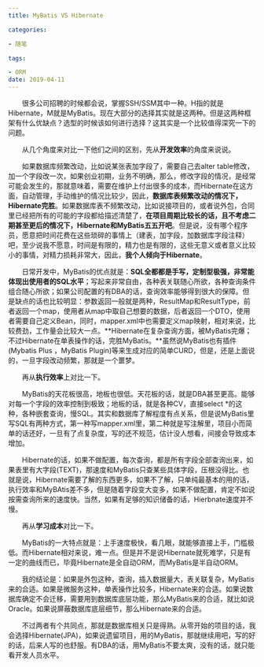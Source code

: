 ```yaml
---
title: MyBatis VS Hibernate

categories: 

- 随笔

tags: 

- ORM
date: 2019-04-11
---
```


&emsp;&emsp;很多公司招聘的时候都会说，掌握SSH/SSM其中一种。H指的就是Hibernate，M就是MyBatis。现在大部分的选择其实就是这两种。但是这两种框架有什么优缺点？选型的时候该如何进行选择？这其实是一个比较值得深究一下的问题。

&emsp;&emsp;从几个角度来对比一下他们之间的区别，先从**开发效率**的角度来说说。

&emsp;&emsp;如果数据库频繁改动，比如说某张表加字段了，需要自己去alter table修改，加一个字段改一次，如果创业初期，业务不明确，那么，修改字段的情况，是经常可能会发生的，那就意味着，需要在维护上付出很多的成本，而Hibernate在这方面，自动管理，手动维护的情况比较少，因此，**数据库表频繁改动的情况下，Hibernate完胜**。如果数据库表不频繁改动，比如说接项目的，或者说外包，合同里已经把所有的可能的字段都给描述清楚了，**在项目周期比较长的话，且不考虑二期甚至更后的情况下，Hibernate和MyBatis五五开吧**。但是说，没有哪个程序员，愿意把时间花费在这些琐碎的事情上（建表，加字段，加数据库字段注释）吧，至少说我不愿意，时间是有限的，精力也是有限的，这些无意义或者意义比较小的事情，对精力损耗非常大，因此，**我个人倾向于Hibernate**。

&emsp;&emsp;日常开发中，MyBatis的优点就是：**SQL全都都是手写，定制型极强，非常能体现出使用者的SQL水平**；写起来非常自由，各种表关联随心所欲，各种查询条件组合随心所欲；如果公司配置的有DBA的话，查询效率能够得到很大的保障。但是缺点的话也比较明显：参数返回一般就是两种，ResultMap和ResultType，前者返回一个map，使用者从map中取自己想要的数据，后者返回一个DTO，使用者需要自己定义Bean，同时，mapper.xml中也需要定义map映射，相对来说，比较费劲，工作量会比较大一点。**Hibernate在复杂查询方面，被MyBatis完爆；不过Hibernate在单表操作的话，完胜MyBatis。**虽然说MyBatis也有插件(Mybatis Plus ，MyBatis Plugin)等来生成对应的简单CURD，但是，还是上面说的，一旦字段改动频繁，那就是一个噩梦。

&emsp;&emsp;再从**执行效率**上对比一下。

&emsp;&emsp;MyBatis的天花板很高，地板也很低。天花板的话，就是DBA甚至更高。能够对每一个字段的效率控制到极致；地板的话，就是各种CV，直接select *的这种，各种嵌套查询，慢SQL。其实和数据库了解程度有点关系，但是说MyBatis里写SQL有两种方式，第一种写mapper.xml里，第二种就是写注解里，项目小而简单的话还好，一旦有了点复杂度，写的还不规范，估计没人想看，间接会导致成本增加。

&emsp;&emsp;Hibernate的话，如果不做配置，每次查询，都是所有字段全部查询出来，如果表里有大字段(TEXT)，那速度和MyBatis只查某些具体字段，压根没得比。也就是说，Hibernate需要了解的东西更多，如果不了解，只单纯最基本的用的话，执行效率和MyBAtis差不多，但是随着字段变大变多，如果不做配置，肯定不如说按需查询所来的速度快。当然，如果有足够的知识储备的话，Hierbnate速度并不慢。

&emsp;&emsp;再从**学习成本**对比一下。

&emsp;&emsp;MyBatis的一大特点就是：上手速度极快，看几眼，就能够直接上手，门槛极低。而Hibernate相对来说，难一点。但是并不是说Hibernate就死难学，只是有一定的曲线而已，毕竟Hibernate是全自动ORM，而MyBatis是半自动ORM。

&emsp;&emsp;我的结论是：如果是外包这种，查询，插入数据量大，表关联复杂，MyBatis来的合适。如果是微服务这种，单表操作比较多，Hibernate来的合适。如果说数据库确定不会迁移，需要用到数据库底层功能，那么MyBatis来的合适，就比如说Oracle。如果说屏蔽数据库底层细节，那么Hibernate来的合适。

&emsp;&emsp;不过两者有个共同点，那就是数据库相关只是得熟。从零开始的项目的话，我会选择Hibernate(JPA)，如果说遗留项目，用的MyBatis，那就继续用吧，写的好的话，后来人写的也舒服。有DBA的话，用MyBatis不要太爽，没有的话，就只能看开发人员水平。
